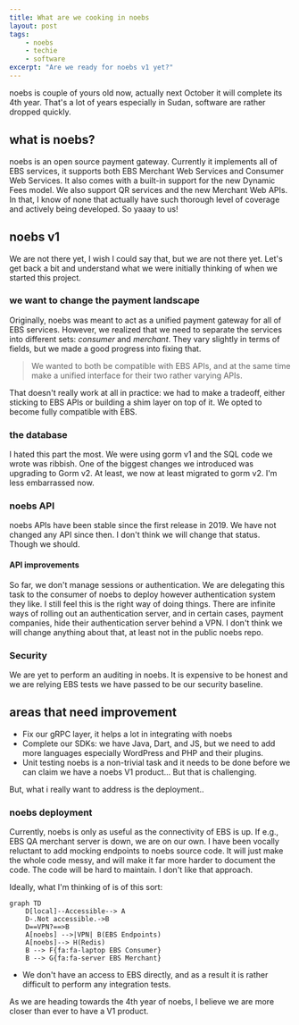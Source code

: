 ```yaml
---
title: What are we cooking in noebs
layout: post
tags:
    - noebs
    - techie
    - software
excerpt: "Are we ready for noebs v1 yet?"
---
```


noebs is couple of yours old now, actually next October it will complete its 4th year. That's a lot of years especially in Sudan, software are rather dropped quickly.

## what is noebs?

noebs is an open source payment gateway. Currently it implements all of EBS services, it supports both EBS Merchant Web Services and Consumer Web Services. It also comes with a built-in support for the new Dynamic Fees model. We also support QR services and the new Merchant Web APIs. In that, I know of none that actually have such thorough level of coverage and actively being developed. So yaaay to us!

## noebs v1 

We are not there yet, I wish I could say that, but we are not there yet. Let's get back a bit and understand what we were initially thinking of when we started this project.

### we want to change the payment landscape

Originally, noebs was meant to act as a unified payment gateway for all of EBS services. However, we realized that we need to separate the services into different sets: _consumer_ and _merchant_. They vary slightly in terms of fields, but we made a good progress into fixing that.

> We wanted to both be compatible with EBS APIs, and at the same time make a unified interface for their two rather varying APIs.

That doesn't really work at all in practice: we had to make a tradeoff, either sticking to EBS APIs or building a shim layer on top of it. We opted to become fully compatible with EBS.

### the database

I hated this part the most. We were using gorm v1 and the SQL code we wrote was ribbish. One of the biggest changes we introduced was upgrading to Gorm v2. At least, we now at least migrated to gorm v2. I'm less embarrassed now.

### noebs API

noebs APIs have been stable since the first release in 2019. We have not changed any API since then. I don't think we will change that status. Though we should.

#### API improvements

So far, we don't manage sessions or authentication. We are delegating this task to the consumer of noebs to deploy however authentication system they like. I still feel this is the right way of doing things. There are infinite ways of rolling out an authentication server, and in certain cases, payment companies, hide their authentication server behind a VPN. I don't think we will change anything about that, at least not in the public noebs repo.

### Security

We are yet to perform an auditing in noebs. It is expensive to be honest and we are relying EBS tests we have passed to be our security baseline.

## areas that need improvement

- Fix our gRPC layer, it helps a lot in integrating with noebs
- Complete our SDKs: we have Java, Dart, and JS, but we need to add more languages especially WordPress and PHP and their plugins.
- Unit testing noebs is a non-trivial task and it needs to be done before we can claim we have a noebs V1 product... But that is challenging.

But, what i really want to address is the deployment..
### noebs deployment

Currently, noebs is only as useful as the connectivity of EBS is up. If e.g., EBS QA merchant server is down, we are on our own. I have been vocally reluctant to add mocking endpoints to noebs source code. It will just make the whole code messy, and will make it far more harder to document the code. The code will be hard to maintain. I don't like that approach.

Ideally, what I'm thinking of is of this sort:

```mermaid
graph TD
    D[local]--Accessible--> A
    D-.Not accessible.->B
    D==VPN?==>B
    A[noebs] -->|VPN| B(EBS Endpoints)
    A[noebs]--> H(Redis)
    B --> F{fa:fa-laptop EBS Consumer}
    B --> G{fa:fa-server EBS Merchant}
```

- We don't have an access to EBS directly, and as a result it is rather difficult to perform any integration tests.


As we are heading towards the 4th year of noebs, I believe we are more closer than ever to have a V1 product.